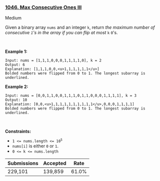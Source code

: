 ### [1046. Max Consecutive Ones III](https://leetcode.com/problems/max-consecutive-ones-iii/)

Medium

Given a binary array `` nums `` and an integer `` k ``, return _the maximum number of consecutive _`` 1 ``_'s in the array if you can flip at most_ `` k `` `` 0 ``'s.

 

__Example 1:__

```
Input: nums = [1,1,1,0,0,0,1,1,1,1,0], k = 2
Output: 6
Explanation: [1,1,1,0,0,<u>1,1,1,1,1,1</u>]
Bolded numbers were flipped from 0 to 1. The longest subarray is underlined.
```

__Example 2:__

```
Input: nums = [0,0,1,1,0,0,1,1,1,0,1,1,0,0,0,1,1,1,1], k = 3
Output: 10
Explanation: [0,0,<u>1,1,1,1,1,1,1,1,1,1</u>,0,0,0,1,1,1,1]
Bolded numbers were flipped from 0 to 1. The longest subarray is underlined.
```

 

__Constraints:__

*   <code>1 <= nums.length <= 10<sup>5</sup></code>
*   `` nums[i] `` is either `` 0 `` or `` 1 ``.
*   `` 0 <= k <= nums.length ``

| Submissions    | Accepted     | Rate   |
| -------------- | ------------ | ------ |
| 229,101 | 139,859 | 61.0% |